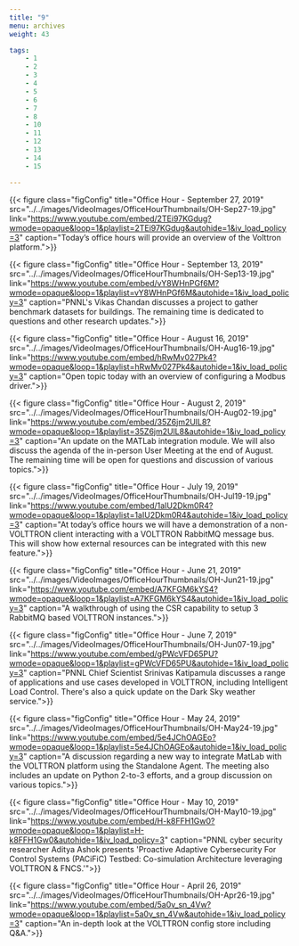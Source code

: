 ```yaml
---
title: "9"
menu: archives
weight: 43

tags: 
    - 1
    - 2
    - 3
    - 4
    - 5
    - 6
    - 7
    - 8
    - 10
    - 11
    - 12
    - 13
    - 14
    - 15

---
```



{{< figure class="figConfig" title="Office Hour - September 27, 2019" src="../../images/VideoImages/OfficeHourThumbnails/OH-Sep27-19.jpg" link="https://www.youtube.com/embed/2TEi97KGdug?wmode=opaque&loop=1&playlist=2TEi97KGdug&autohide=1&iv_load_policy=3" caption="Today’s office hours will provide an overview of the Volttron platform.">}}

{{< figure class="figConfig" title="Office Hour - September 13, 2019" src="../../images/VideoImages/OfficeHourThumbnails/OH-Sep13-19.jpg" link="https://www.youtube.com/embed/vY8WHnPGf6M?wmode=opaque&loop=1&playlist=vY8WHnPGf6M&autohide=1&iv_load_policy=3" caption="PNNL's Vikas Chandan discusses a project to gather benchmark datasets for buildings. The remaining time is dedicated to questions and other research updates.">}}

{{< figure class="figConfig" title="Office Hour - August 16, 2019" src="../../images/VideoImages/OfficeHourThumbnails/OH-Aug16-19.jpg" link="https://www.youtube.com/embed/hRwMv027Pk4?wmode=opaque&loop=1&playlist=hRwMv027Pk4&autohide=1&iv_load_policy=3" caption="Open topic today with an overview of configuring a Modbus driver.">}}

{{< figure class="figConfig" title="Office Hour - August 2, 2019" src="../../images/VideoImages/OfficeHourThumbnails/OH-Aug02-19.jpg" link="https://www.youtube.com/embed/35Z6jm2UlL8?wmode=opaque&loop=1&playlist=35Z6jm2UlL8&autohide=1&iv_load_policy=3" caption="An update on the MATLab integration module. We will also discuss the agenda of the in-person User Meeting at the end of August. The remaining time will be open for questions and discussion of various topics.">}}

{{< figure class="figConfig" title="Office Hour - July 19, 2019" src="../../images/VideoImages/OfficeHourThumbnails/OH-Jul19-19.jpg" link="https://www.youtube.com/embed/1aIU2Dkm0R4?wmode=opaque&loop=1&playlist=1aIU2Dkm0R4&autohide=1&iv_load_policy=3" caption="At today’s office hours we will have a demonstration of a non-VOLTTRON client interacting with a VOLTTRON RabbitMQ message bus. This will show how external resources can be integrated with this new feature.">}}

{{< figure class="figConfig" title="Office Hour - June 21, 2019" src="../../images/VideoImages/OfficeHourThumbnails/OH-Jun21-19.jpg" link="https://www.youtube.com/embed/A7KFGM6kYS4?wmode=opaque&loop=1&playlist=A7KFGM6kYS4&autohide=1&iv_load_policy=3" caption="A walkthrough of using the CSR capability to setup 3 RabbitMQ based VOLTTRON instances.">}}

{{< figure class="figConfig" title="Office Hour - June 7, 2019" src="../../images/VideoImages/OfficeHourThumbnails/OH-Jun07-19.jpg" link="https://www.youtube.com/embed/gPWcVFD65PU?wmode=opaque&loop=1&playlist=gPWcVFD65PU&autohide=1&iv_load_policy=3" caption="PNNL Chief Scientist Srinivas Katipamula discusses a range of applications and use cases developed in VOLTTRON, including Intelligent Load Control. There's also a quick update on the Dark Sky weather service.">}}

{{< figure class="figConfig" title="Office Hour - May 24, 2019" src="../../images/VideoImages/OfficeHourThumbnails/OH-May24-19.jpg" link="https://www.youtube.com/embed/5e4JChOAGEo?wmode=opaque&loop=1&playlist=5e4JChOAGEo&autohide=1&iv_load_policy=3" caption="A discussion regarding a new way to integrate MatLab with the VOLTTRON platform using the Standalone Agent. The meeting also includes an update on Python 2-to-3 efforts, and a group discussion on various topics.">}}

{{< figure class="figConfig" title="Office Hour - May 10, 2019" src="../../images/VideoImages/OfficeHourThumbnails/OH-May10-19.jpg" link="https://www.youtube.com/embed/H-k8FFH1Gw0?wmode=opaque&loop=1&playlist=H-k8FFH1Gw0&autohide=1&iv_load_policy=3" caption="PNNL cyber security researcher Aditya Ashok presents 'Proactive Adaptive Cybersecurity For Control Systems (PACiFiC) Testbed: Co-simulation Architecture leveraging VOLTTRON & FNCS.'">}}

{{< figure class="figConfig" title="Office Hour - April 26, 2019" src="../../images/VideoImages/OfficeHourThumbnails/OH-Apr26-19.jpg" link="https://www.youtube.com/embed/5a0v_sn_4Vw?wmode=opaque&loop=1&playlist=5a0v_sn_4Vw&autohide=1&iv_load_policy=3" caption="An in-depth look at the VOLTTRON config store including Q&A.">}}
